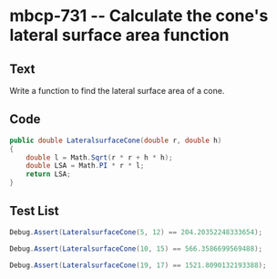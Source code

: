# mbcp-731 -- Calculate the cone's lateral surface area function

## Text

Write a function to find the lateral surface area of a cone.

## Code

```csharp
public double LateralsurfaceCone(double r, double h)
{
    double l = Math.Sqrt(r * r + h * h);
    double LSA = Math.PI * r * l;
    return LSA;
}
```

## Test List

```csharp
Debug.Assert(LateralsurfaceCone(5, 12) == 204.20352248333654);
```

```csharp
Debug.Assert(LateralsurfaceCone(10, 15) == 566.3586699569488);
```

```csharp
Debug.Assert(LateralsurfaceCone(19, 17) == 1521.8090132193388);
```
